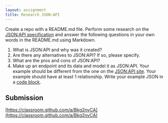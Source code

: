 ```yaml
---
layout: assignment
title: Research JSON:API
---
```


Create a repo with a README.md file. Perform some research on the [JSON:API specification](https://jsonapi.org/) and answer the following questions in your own words in the README.md using Markdown.

1. What is JSON:API and why was it created?
1. Are there any alternatives to JSON:API? If so, please specify.
1. What are the pros and cons of JSON:API?
1. Make up an endpoint and its data and model it as JSON:API. Your example should be different from the one on the [JSON:API site](https://jsonapi.org/). Your example should have at least 1 relationship. Write your example JSON in a [code block](https://help.github.com/en/articles/creating-and-highlighting-code-blocks).

## Submission

[https://classroom.github.com/a/Bkg2nvCA](https://classroom.github.com/a/Bkg2nvCA)